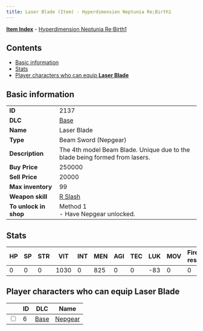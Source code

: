 ```yaml
---
title: Laser Blade (Item) - Hyperdimension Neptunia Re;Birth1
---
```


[**Item Index**](/neptunia/rb1/item/index.html) - [Hyperdimension Neptunia Re;Birth1](/neptunia/rb1)

## Contents

- [Basic information](#basic-information)
- [Stats](#stats)
- [Player characters who can equip **Laser Blade**](#player-characters-who-can-equip-laser-blade)
## Basic information

|   |   |
| -- | -- |
| **ID** | 2137 |
| **DLC** | [Base](/neptunia/rb1/dlc/1-base.html) |
| **Name** | Laser Blade |
| **Type** | Beam Sword (Nepgear) |
| **Description** | The 4th model Beam Blade. Unique due to the blade being formed from lasers. |
| **Buy Price** | 250000 |
| **Sell Price** | 20000 |
| **Max inventory** | 99 |
| **Weapon skill** | [R Slash](/neptunia/rb1/skill/1-1003-r-slash.html) |
| **To unlock in shop** | Method 1<br />- Have Nepgear unlocked. |


## Stats

| HP | SP | STR | VIT | INT | MEN | AGI | TEC | LUK | MOV | Fire res. | Ice res. | Wind res. | Lightning res. |
| -- | -- | --- | --- | --- | --- | --- | --- | --- | --- | --------- | -------- | --------- | -------------- |
| 0 | 0 | 0 | 1030 | 0 | 825 | 0 | 0 | -83 | 0 | 0 | 0 | 0 | 0 |


## Player characters who can equip **Laser Blade**

|    | ID | DLC | Name |
| -- | -- | --- | ---- |
| <input type="checkbox" id="rb1-player-1-6" class="trackbox" /> | 6 | [Base](/neptunia/rb1/dlc/1-base.html) | [Nepgear](/neptunia/rb1/player/1-6-nepgear.html) |
